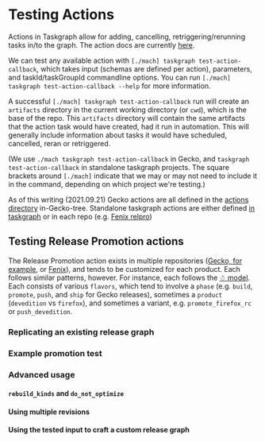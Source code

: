 # Testing Actions

Actions in Taskgraph allow for adding, cancelling, retriggering/rerunning tasks in/to the graph. The action docs are currently [here](https://firefox-source-docs.mozilla.org/taskcluster/actions.html?highlight=action).

We can test any available action with `[./mach] taskgraph test-action-callback`, which takes input (schemas are defined per action), parameters, and taskId/taskGroupId commandline options. You can run `[./mach] taskgraph test-action-callback --help` for more information.

A successful `[./mach] taskgraph test-action-callback` run will create an `artifacts` directory in the current working directory (or `cwd`), which is the base of the repo. This `artifacts` directory will contain the same artifacts that the action task would have created, had it run in automation. This will generally include information about tasks it would have scheduled, cancelled, reran or retriggered.

(We use `./mach taskgraph test-action-callback` in Gecko, and `taskgraph test-action-callback` in standalone taskgraph projects. The square brackets around `[./mach]` indicate that we may or may not need to include it in the command, depending on which project we're testing.)

As of this writing (2021.09.21) Gecko actions are all defined in the [actions directory](https://searchfox.org/mozilla-central/source/taskcluster/taskgraph/actions) in-Gecko-tree. Standalone taskgraph actions are either defined [in taskgraph](https://hg.mozilla.org/ci/taskgraph/file/tip/src/taskgraph/actions) or in each repo (e.g. [Fenix relpro](https://github.com/mozilla-mobile/fenix/blob/main/taskcluster/fenix_taskgraph/release_promotion.py))

## Testing Release Promotion actions

The Release Promotion action exists in multiple repositories ([Gecko, for example](https://searchfox.org/mozilla-central/source/taskcluster/taskgraph/actions/release_promotion.py), or [Fenix](https://github.com/mozilla-mobile/fenix/blob/main/taskcluster/fenix_taskgraph/release_promotion.py)), and tends to be customized for each product. Each follows similar patterns, however. For instance, each follows the [☃ model](https://docs.google.com/presentation/d/1xCQZfLzCto0faO2AHXIsL-Xr-SsL2NnAVqSGbWGEcrg/edit?usp=sharing). Each consists of various `flavors`, which tend to involve a `phase` (e.g. `build`, `promote`, `push`, and `ship` for Gecko releases), sometimes a `product` (`devedition` vs `firefox`), and sometimes a variant, e.g. `promote_firefox_rc` or `push_devedition`.

### Replicating an existing release graph

### Example promotion test

### Advanced usage

#### `rebuild_kinds` and `do_not_optimize`

#### Using multiple revisions

#### Using the tested input to craft a custom release graph
